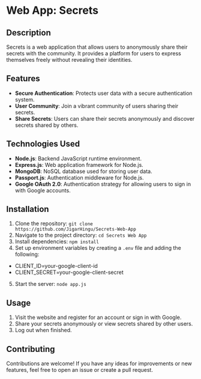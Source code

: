 # Web App: Secrets

## Description
Secrets is a web application that allows users to anonymously share their secrets with the community. It provides a platform for users to express themselves freely without revealing their identities.

## Features
- **Secure Authentication**: Protects user data with a secure authentication system.
- **User Community**: Join a vibrant community of users sharing their secrets.
- **Share Secrets**: Users can share their secrets anonymously and discover secrets shared by others.

## Technologies Used
- **Node.js**: Backend JavaScript runtime environment.
- **Express.js**: Web application framework for Node.js.
- **MongoDB**: NoSQL database used for storing user data.
- **Passport.js**: Authentication middleware for Node.js.
- **Google OAuth 2.0**: Authentication strategy for allowing users to sign in with Google accounts.

## Installation
1. Clone the repository: `git clone https://github.com/JigarHingu/Secrets-Web-App`
2. Navigate to the project directory: `cd Secrets Web App`
3. Install dependencies: `npm install`
4. Set up environment variables by creating a `.env` file and adding the following:

- CLIENT_ID=your-google-client-id
- CLIENT_SECRET=your-google-client-secret

5. Start the server: `node app.js`

## Usage
1. Visit the website and register for an account or sign in with Google.
2. Share your secrets anonymously or view secrets shared by other users.
3. Log out when finished.

## Contributing
Contributions are welcome! If you have any ideas for improvements or new features, feel free to open an issue or create a pull request.
